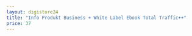 ```yaml
---
layout: digistore24
title: "Info Produkt Business + White Label Ebook Total Traffic++"
price: 37
---
```

